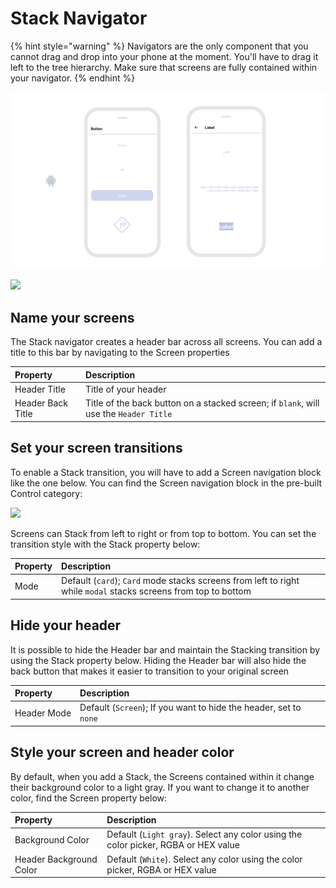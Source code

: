 # Stack Navigator

{% hint style="warning" %}
Navigators are the only component that you cannot drag and drop into your phone at the moment. You'll have to drag it left to the tree hierarchy. Make sure that screens are fully contained within your navigator.
{% endhint %}

![](.gitbook/assets/thunkable-documentation-exhibits-85.png)

![](.gitbook/assets/thunkable-documentation-exhibits-84.png)

## Name your screens

The Stack navigator creates a header bar across all screens. You can add a title to this bar by navigating to the Screen properties

| Property | Description |
| :--- | :--- |
| Header Title | Title of your header |
| Header Back Title | Title of the back button on a stacked screen; if `blank`, will use the `Header Title` |

## Set your screen transitions

To enable a Stack transition, you will have to add a Screen navigation block like the one below. You can find the Screen navigation block in the pre-built Control category:

![](.gitbook/assets/blocks-control-fig-8%20%281%29.png)

Screens can Stack from left to right or from top to bottom. You can set the transition style with the Stack property below:

| Property | Description |
| :--- | :--- |
| Mode | Default \(`card`\); `Card` mode stacks screens from left to right while `modal` stacks screens from top to bottom |

## Hide your header

It is possible to hide the Header bar and maintain the Stacking transition by using the Stack property below. Hiding the Header bar will also hide the back button that makes it easier to transition to your original screen

| Property | Description |
| :--- | :--- |
| Header Mode | Default \(`Screen`\); If you want to hide the header, set to `none` |

## Style your screen and header color

By default, when you add a Stack, the Screens contained within it change their background color to a light gray. If you want to change it to another color, find the Screen property below:

| Property | Description |
| :--- | :--- |
| Background Color | Default \(`Light gray`\). Select any color using the color picker, RGBA or HEX value |
| Header Background Color | Default \(`White`\). Select any color using the color picker, RGBA or HEX value |

